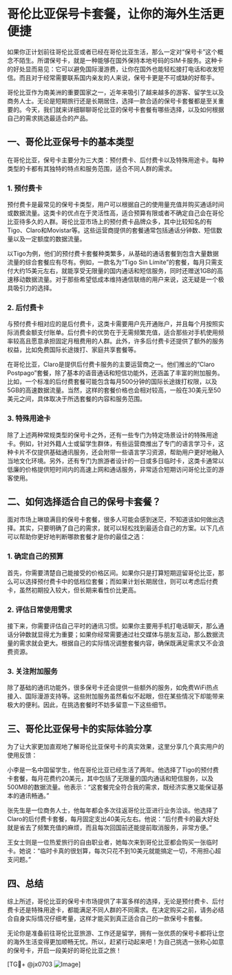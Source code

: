 # 哥伦比亚保号卡套餐，让你的海外生活更便捷

如果你正计划前往哥伦比亚或者已经在哥伦比亚生活，那么一定对“保号卡”这个概念不陌生。所谓保号卡，就是一种能够在国外保持本地号码的SIM卡服务。这种卡的好处显而易见：它可以避免国际漫游费，让你在国外也能轻松接打电话和收发短信。而且对于经常需要联系国内亲友的人来说，保号卡更是不可或缺的好帮手。

哥伦比亚作为南美洲的重要国家之一，近年来吸引了越来越多的游客、留学生以及商务人士。无论是短期旅行还是长期居住，选择一款合适的保号卡套餐都是至关重要的。今天，我们就来详细聊聊哥伦比亚的保号卡套餐有哪些选择，以及如何根据自己的需求挑选最适合的产品。

## 一、哥伦比亚保号卡的基本类型

在哥伦比亚，保号卡主要分为三大类：预付费卡、后付费卡以及特殊用途卡。每种类型的卡都有其独特的特点和服务范围，适合不同人群的需求。

### 1. 预付费卡

预付费卡是最常见的保号卡类型，用户可以根据自己的使用量充值并购买通话时间或数据流量。这类卡的优点在于灵活性高，适合预算有限或者不确定自己会在哥伦比亚待多久的人群。哥伦比亚市场上的预付费卡品牌众多，其中比较知名的有Tigo、Claro和Movistar等。这些运营商提供的套餐通常包括通话分钟数、短信数量以及一定额度的数据流量。

以Tigo为例，他们的预付费卡套餐种类繁多，从基础的通话套餐到包含大量数据流量的综合套餐应有尽有。例如，一款名为“Tigo Sin Límite”的套餐，每月只需支付大约15美元左右，就能享受无限量的国内通话和短信服务，同时还赠送1GB的高速移动数据流量。对于那些希望低成本维持通信联络的用户来说，这无疑是一个极具吸引力的选择。

### 2. 后付费卡

与预付费卡相对应的是后付费卡，这类卡需要用户先开通账户，并且每个月按照实际消费金额支付账单。后付费卡的优势在于无需频繁充值，适合那些对手机使用频率较高且愿意承担固定月租费用的人群。此外，许多后付费卡还提供了额外的服务权益，比如免费国际长途拨打、家庭共享套餐等。

在哥伦比亚，Claro是提供后付费卡服务的主要运营商之一。他们推出的“Claro Postpago”套餐，除了基本的语音通话和短信功能外，还涵盖了丰富的附加服务。比如，一个标准的后付费套餐可能包含每月500分钟的国际长途拨打权限，以及5GB的高速数据流量。当然，这样的套餐价格也会相对较高，一般在30美元至50美元之间，具体取决于所选套餐的内容和服务范围。

### 3. 特殊用途卡

除了上述两种常规类型的保号卡之外，还有一些专门为特定场景设计的特殊用途卡。例如，针对外籍人士或留学生群体，有些运营商推出了专门的语言学习卡，这种卡片不仅提供基础通讯服务，还会附带一些语言学习资源，帮助用户更好地融入当地文化环境。另外，还有专门为旅游者设计的一日或多日临时卡，这类卡通常以低廉的价格提供短时间内的高速上网和通话服务，非常适合短期访问哥伦比亚的游客使用。

## 二、如何选择适合自己的保号卡套餐？

面对市场上琳琅满目的保号卡套餐，很多人可能会感到迷茫，不知道该如何做出选择。其实，只要明确了自己的需求，就可以轻松找到最适合自己的方案。以下几点可以帮助你更好地判断哪款套餐才是你的最佳之选：

### 1. 确定自己的预算

首先，你需要清楚自己能接受的价格区间。如果你只是打算短期逗留哥伦比亚，那么可以选择预付费卡中的低档位套餐；而如果计划长期居住，则可以考虑后付费卡，虽然初期投入较大，但长期来看性价比更高。

### 2. 评估日常使用需求

接下来，你需要评估自己平时的通讯习惯。如果你主要用手机打电话聊天，那么通话分钟数就显得尤为重要；如果你经常需要通过社交媒体与朋友互动，那么数据流量的需求就会更大。根据自己的实际情况调整套餐内容，确保既满足需求又不会浪费资源。

### 3. 关注附加服务

除了基础的通讯功能外，很多保号卡还会提供一些额外的服务，如免费WiFi热点接入、国际漫游支持等。这些附加服务虽然看似不起眼，但在某些情况下却能带来极大的便利。因此，在挑选套餐时不妨多留意一下这些细节。

## 三、哥伦比亚保号卡的实际体验分享

为了让大家更加直观地了解哥伦比亚保号卡的真实效果，这里分享几个真实用户的使用反馈：

小李是一名中国留学生，他在哥伦比亚已经生活了两年。他选择了Tigo的预付费卡套餐，每月花费约20美元，其中包括了无限量的国内通话和短信服务，以及500MB的数据流量。他表示：“这套餐完全符合我的需求，既经济实惠又能保证基本的通讯畅通。”

张先生是一位商务人士，他每年都会多次往返哥伦比亚进行业务洽谈。他选择了Claro的后付费卡套餐，每月固定支出40美元左右。他说：“后付费卡的最大好处就是省去了频繁充值的麻烦，而且每次回国前还能提前取消服务，非常方便。”

王女士则是一位热爱旅行的自由职业者，她每次来到哥伦比亚都会购买一张临时卡。她说：“临时卡真的很划算，每次只花不到10美元就能搞定一切，不用担心超支问题。”

## 四、总结

综上所述，哥伦比亚的保号卡市场提供了丰富多样的选择，无论是预付费卡、后付费卡还是特殊用途卡，都能满足不同人群的不同需求。在决定购买之前，请务必结合自身实际情况仔细考量，这样才能买到真正适合自己的一款保号卡套餐。

无论你是准备前往哥伦比亚旅游、工作还是留学，拥有一张优质的保号卡都将让您的海外生活变得更加顺畅无忧。所以，赶紧行动起来吧！为自己挑选一张称心如意的保号卡，开启一段美好的哥伦比亚之旅！

[TG💪+ @jx0703 ![Image](https://github.com/user-attachments/assets/dbca1d08-cadb-493c-b0ec-ad6f7a83f270)]